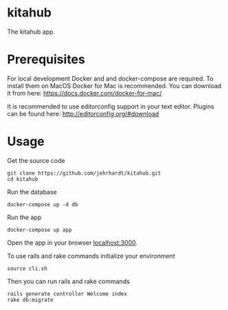 # kitahub
The kitahub app.

# Prerequisites
For local development Docker and and docker-compose are required. To install them on MacOS Docker for Mac is recommended. You can download it from here: https://docs.docker.com/docker-for-mac/

It is recommended to use editorconfig support in your text editor. Plugins can be found here: http://editorconfig.org/#download

# Usage
Get the source code

``` shell
git clone https://github.com/jehrhardt/kitahub.git
cd kitahub
```

Run the database

``` shell
docker-compose up -d db
```

Run the app

``` shell
docker-compose up app
```

Open the app in your browser [localhost:3000](http://localhost:3000).

To use rails and rake commands initialize your environment

``` shell
source cli.sh
```

Then you can run rails and rake commands

``` shell
rails generate controller Welcome index
rake db:migrate
```
